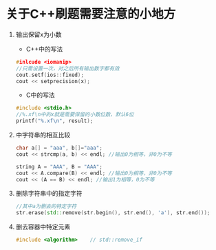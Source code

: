 # 关于C++刷题需要注意的小地方

1. 输出保留x为小数

   - C++中的写法

   ```c++
   #inlcude <iomanip>
   //只需设置一次，对之后所有输出数字都有效
   cout.setf(ios::fixed);
   cout << setprecision(x);
   ```

   - C中的写法

   ```C
   #include <stdio.h>
   //%.xf\n中的x就是需要保留的小数位数，默认6位
   printf("%.xf\n", result);
   ```

2. 中字符串的相互比较

    ```C++
    char a[] = "aaa", b[]="aaa";
    cout << strcmp(a, b) << endl; //输出0为相等，非0为不等

    string A = "AAA", B = "AAA";
    cout << A.compare(B) << endl; //输出0为相等，非0为不等
    cout << (A == B) << endl; //输出1为相等，0为不等
    ```

3. 删除字符串中的指定字符

    ```C++
    //其中a为删去的特定字符
    str.erase(std::remove(str.begin(), str.end(), 'a'), str.end());
    ```

4. 删去容器中特定元素

    ```C++
    #include <algorithm>    // std::remove_if
    ```
